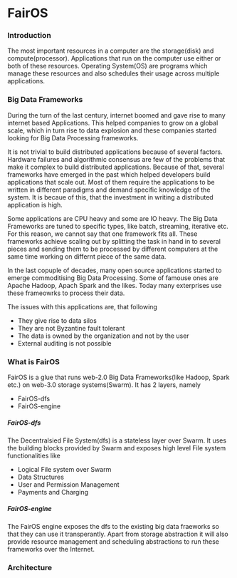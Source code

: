 # FairOS

### Introduction

The most important resources in a computer are the storage(disk) and compute(processor). Applications that run on the 
computer use either or both of these resources. Operating System(OS) are programs which manage these resources and also 
schedules their usage across multiple applications.   

### Big Data Frameworks

During the turn of the last century, internet boomed and gave rise to many internet based Applications. This helped
companies to grow on a global scale, which in turn rise to data explosion and these companies started looking for Big
Data Processing frameworks.

It is not trivial to build distributed applications because of several factors. Hardware failures and algorithmic 
consensus are few of the problems that make it complex to build distributed applications. Because of that, several
frameworks have emerged in the past which helped developers build applications that scale out. Most of them require the
applications to be written in different paradigms and demand specific knowledge of the system. It is becaue of this, 
that the investment in writing a distributed application is high.

Some applications are CPU heavy and some are IO heavy. The Big Data Frameworks are tuned to specific types, like batch,
streaming, iterative etc. For this reason, we cannot say that one framework fits all. These frameworks achieve scaling 
out by splitting the task in hand in to several pieces and sending them to be processed by different computers at the 
same time working on differnt piece of the same data. 

In the last copuple of decades, many open source applications started to emerge commoditising Big Data Processing. Some
of famouse ones are Apache Hadoop, Apach Spark and the likes. Today many exterprises use these frameowrks to process
their data. 

The issues with this applications are, that following
- They give rise to data silos
- They are not Byzantine fault tolerant
- The data is owned by the organization and not by the user
- External auditing is not possible

### What is FairOS

FairOS is a glue that runs web-2.0 Big Data Frameworks(like Hadoop, Spark etc.) on web-3.0 storage systems(Swarm). 
It has 2 layers, namely
- FairOS-dfs
- FairOS-engine  

##### FairOS-dfs 
The Decentralsied File System(dfs) is a stateless layer over Swarm. It uses the building blocks provided by Swarm and exposes
high level File system functionalities like
- Logical File system over Swarm
- Data Structures 
- User and Permission Management
- Payments and Charging

##### FairOS-engine
The FairOS engine exposes the dfs to the existing big data fraeworks so that they can use it transperantly. Apart from 
storage abstraction it will also provide resource management and scheduling abstractions to run these frameworks over
the Internet.


### Architecture



